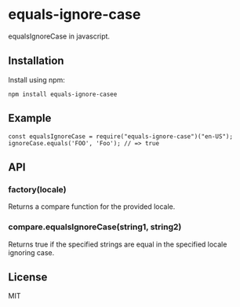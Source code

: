 # equals-ignore-case
equalsIgnoreCase in javascript.

## Installation
Install using npm:

```
npm install equals-ignore-casee
```

## Example
```
const equalsIgnoreCase = require("equals-ignore-case")("en-US");
ignoreCase.equals('FOO', 'Foo'); // => true
```

## API

### factory(locale)
Returns a compare function for the provided locale.

### compare.equalsIgnoreCase(string1, string2)
Returns true if the specified strings are equal in the specified locale ignoring case.

## License
MIT
